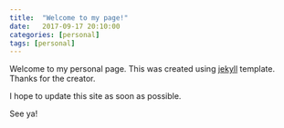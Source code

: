 ```yaml
---
title:  "Welcome to my page!"
date:   2017-09-17 20:10:00
categories: [personal]
tags: [personal]
---
```

Welcome to my personal page. This was created using [jekyll] template. Thanks for the creator.

I hope to update this site as soon as possible.

See ya!

[jekyll]: https://github.com/joshgerdes/jekyll-uno